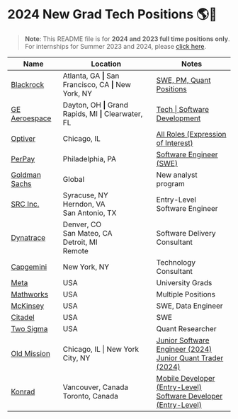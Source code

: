 # 2024 New Grad Tech Positions :earth_americas::rocket:
> **Note**:
> This README file is for **2024 and 2023 full time positions only**. For internships for Summer 2023 and 2024, please [click here](https://github.com/pittcsc/Summer2023-Internships/blob/dev/README.md).

<!-- Please leave a one line gap between this and the table -->

| Name | Location | Notes |
| ---- | -------- | ----- |
| [Blackrock](https://blackrock.tal.net/vx/lang-en-GB/mobile-0/brand-3/xf-232eb66ac89a/candidate/so/pm/1/pl/1/opp/7893-Analyst-Program-Americas/en-GB)| Atlanta, GA **\|** San Francisco, CA **\|** New York, NY | [SWE, PM, Quant Positions](https://blackrock.tal.net/vx/lang-en-GB/mobile-0/brand-3/xf-232eb66ac89a/candidate/so/pm/1/pl/1/opp/7893-Analyst-Program-Americas/en-GB) |
| [GE Aeroespace](https://jobs.gecareers.com/aviation/global/en) | Dayton, OH **\|** Grand Rapids, MI **\|** Clearwater, FL | [Tech \| Software Development](https://jobs.gecareers.com/aviation/global/en/job/GE11GLOBALR3701186EXTERNALENGLOBAL/GE-Aerospace-US-Edison-Engineering-Development-Program-EEDP-Software-2024-Start) |
| [Optiver](https://optiver.com/working-at-optiver/career-opportunities/6497784002/) | Chicago, IL | [All Roles (Expression of Interest)](https://optiver.com/working-at-optiver/career-opportunities/6497784002/) |
| [PerPay](https://jobs.lever.co/perpay/032c6423-f7b4-4d6a-b369-a415630948e8) | Philadelphia, PA |  [Software Engineer (SWE)](https://jobs.lever.co/perpay/032c6423-f7b4-4d6a-b369-a415630948e8) |
| [Goldman Sachs](https://www.goldmansachs.com/careers/students/programs/americas/new-analyst-program.html)                                            | Global          | New analyst program         |
| [SRC Inc.](https://jobs.jobvite.com/careers/src-inc/job/olAQmfwR?__jvst=Internet%20Job%20Board&__jvsd=Indeed)                                                                   | Syracuse, NY <br> Herndon, VA <br>  San Antonio, TX  | Entry-Level Software Engineer |
| [Dynatrace](https://app.ripplematch.com/v2/public/job/edf0d492/details?utm_source=Github&utm_medium=organic_social&utm_campaign=growth_github&utm_content=dyna&utm_term=null)                                                                   | Denver, CO <br> San Mateo, CA <br> Detroit, MI <br> Remote | Software Delivery Consultant |
| [Capgemini](https://www.capgemini.com/jobs/N92ZBYcBf9EzbUpvy_Nu/071398-technology-consultant---new-york---campus-recruiting-2024/?utm_source=Indeed&utm_medium=organic&utm_campaign=Indeed&idOrigine=1522&jobPipeline=Indeed)                                                                   | New York, NY | Technology Consultant |
| [Meta](https://www.metacareers.com/careerprograms/students/?p[teams][0]=Internship%20-%20Engineering%2C%20Tech%20%26%20Design&p[teams][1]=Internship%20-%20Business&p[teams][2]=Internship%20-%20PhD&p[teams][3]=University%20Grad%20-%20PhD%20%26%20Postdoc&p[teams][4]=University%20Grad%20-%20Engineering%2C%20Tech%20%26%20Design&p[teams][5]=University%20Grad%20-%20Business&teams[0]=University%20Grad%20-%20Business&teams[1]=University%20Grad%20-%20Engineering%2C%20Tech%20%26%20Design#openpositions) | USA | University Grads |
| [Mathworks](https://www.mathworks.com/company/jobs/opportunities/16217?source=19210&s_eid=Rci_19210) | USA | Multiple Positions |
| [McKinsey](https://www.mckinsey.com/careers/search-jobs/jobs/softwareengineer-universitystudents-79400) | USA | SWE, Data Engineer |
| [Citadel](https://www.citadel.com/careers/details/software-engineer-full-time-us/) | USA | SWE |
| [Two Sigma](https://careers.twosigma.com/careers/SearchJobs/campus?listFilterMode=1) | USA | Quant Researcher |
| [Old Mission](https://www.oldmissioncapital.com/careers/) | Chicago, IL \| New York City, NY | [Junior Software Engineer (2024)](https://www.oldmissioncapital.com/careers/?gh_jid=5643831003) <br> [Junior Quant Trader (2024)](https://www.oldmissioncapital.com/careers/?gh_jid=5650790003)
| [Konrad](https://www.konrad.com/careers) | Vancouver, Canada <br> Toronto, Canada | [Mobile Developer (Entry-Level)](https://boards.greenhouse.io/konradgroup/jobs/5599054003?utm_source=Simplify) <br> [Software Developer (Entry-Level)](https://www.konrad.com/careers/job/software-developer-entry-level_5597791003) 



<!-- Please leave a one line gap between this and the table -->

